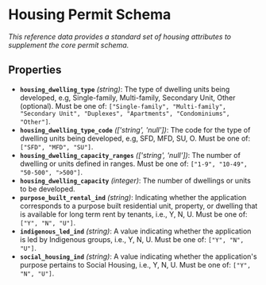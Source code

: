 # Housing Permit Schema

*This reference data provides a standard set of housing attributes to supplement the core permit schema.*

## Properties

- **`housing_dwelling_type`** *(string)*: The type of dwelling units being developed, e.g, Single-family, Multi-family, Secondary Unit, Other (optional). Must be one of: `["Single-family", "Multi-family", "Secondary Unit", "Duplexes", "Apartments", "Condominiums", "Other"]`.
- **`housing_dwelling_type_code`** *(['string', 'null'])*: The code for the type of dwelling units being developed, e.g, SFD, MFD, SU, O. Must be one of: `["SFD", "MFD", "SU"]`.
- **`housing_dwelling_capacity_ranges`** *(['string', 'null'])*: The number of dwelling or units defined in ranges. Must be one of: `["1-9", "10-49", "50-500", ">500"]`.
- **`housing_dwelling_capacity`** *(integer)*: The number of dwellings or units to be developed.
- **`purpose_built_rental_ind`** *(string)*: Indicating whether the application corresponds to a  purpose built residential unit, property, or dwelling that is available for long term rent by tenants, i.e., Y, N, U. Must be one of: `["Y", "N", "U"]`.
- **`indigenous_led_ind`** *(string)*: A value indicating whether the application is led by Indigenous groups, i.e., Y, N, U. Must be one of: `["Y", "N", "U"]`.
- **`social_housing_ind`** *(string)*: A value indicating whether the application's purpose pertains to Social Housing, i.e., Y, N, U. Must be one of: `["Y", "N", "U"]`.
